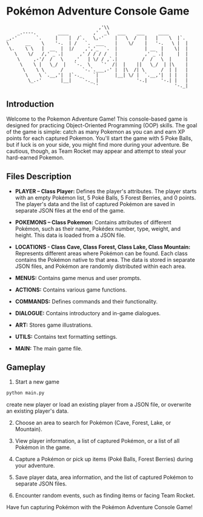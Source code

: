 # Pokémon Adventure Console Game
```
                                  ,'\\
    _.----.        ____         ,'  _\   ___    ___     ____
_,-'       `.     |    |  /`.   \,-'    |   \  /   |   |    \  |`.
\      __    \    '-.  | /   `.  ___    |    \/    |   '-.   \ |  |
 \.    \ \   |  __  |  |/    ,','_  `.  |          | __  |    \|  |
   \    \/   /,' _`.|      ,' / / / /   |          ,' _`.|     |  |
    \     ,-'/  /   \    ,'   | \/ / ,`.|         /  /   \  |     |
     \    \ |   \_/  |   `-.  \    `'  /|  |    ||   \_/  | |\    |
      \    \ \      /       `-.`.___,-' |  |\  /| \      /  | |   |
       \    \ `.__,'|  |`-._    `|      |__| \/ |  `.__,'|  | |   |
        \_.-'       |__|    `-._ |              '-.|     '-.| |   |
                                `'                            '-._|
```

## Introduction

Welcome to the Pokemon Adventure Game! This console-based game is designed for practicing Object-Oriented Programming (OOP) skills. The goal of the game is simple: catch as many Pokemon as you can and earn XP points for each captured Pokemon. You'll start the game with 5 Poke Balls, but if luck is on your side, you might find more during your adventure. Be cautious, though, as Team Rocket may appear and attempt to steal your hard-earned Pokemon.

## Files Description

- **PLAYER – Class Player:** Defines the player's attributes. The player starts with an empty Pokémon list, 5 Poké Balls, 5 Forest Berries, and 0 points. The player's data and the list of captured Pokémon are saved in separate JSON files at the end of the game.

- **POKEMONS – Class Pokemon:** Contains attributes of different Pokémon, such as their name, Pokédex number, type, weight, and height. This data is loaded from a JSON file.

- **LOCATIONS - Class Cave, Class Forest, Class Lake, Class Mountain:** Represents different areas where Pokémon can be found. Each class contains the Pokémon native to that area. The data is stored in separate JSON files, and Pokémon are randomly distributed within each area.

- **MENUS:** Contains game menus and user prompts.

- **ACTIONS:** Contains various game functions.

- **COMMANDS:** Defines commands and their functionality.

- **DIALOGUE:** Contains introductory and in-game dialogues.

- **ART:** Stores game illustrations.

- **UTILS:** Contains text formatting settings.

- **MAIN:** The main game file.

## Gameplay

1. Start a new game
```bash
python main.py
```
 create new player or load an existing player from a JSON file, or overwrite an existing player's data.
 
2. Choose an area to search for Pokémon (Cave, Forest, Lake, or Mountain).
   
3. View player information, a list of captured Pokémon, or a list of all Pokémon in the game.
   
4. Capture a Pokémon or pick up items (Poké Balls, Forest Berries) during your adventure.
   
5. Save player data, area information, and the list of captured Pokémon to separate JSON files.
   
6. Encounter random events, such as finding items or facing Team Rocket.

Have fun capturing Pokémon with the Pokémon Adventure Console Game!
